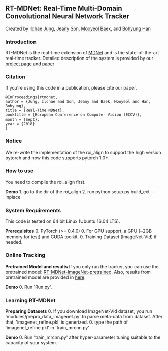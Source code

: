 ## RT-MDNet: Real-Time Multi-Domain Convolutional Neural Network Tracker

Created by [Ilchae Jung](http://cvlab.postech.ac.kr/~chey0313), [Jeany Son](http://cvlab.postech.ac.kr/~jeany), [Mooyeol Baek](http://cvlab.postech.ac.kr/~mooyeol), and [Bohyung Han](http://cvlab.snu.ac.kr/~bhhan) 

### Introduction
RT-MDNet is the real-time extension of [MDNet](http://cvlab.postech.ac.kr/research/mdnet/) and is the state-of-the-art real-time tracker.
Detailed description of the system is provided by our [project page](http://cvlab.postech.ac.kr/~chey0313/real_time_mdnet/) and [paper](https://arxiv.org/pdf/1808.08834.pdf)

### Citation
If you're using this code in a publication, please cite our paper.

	@InProceedings{rtmdnet,
	author = {Jung, Ilchae and Son, Jeany and Baek, Mooyeol and Han, Bohyung},
	title = {Real-Time MDNet},
	booktitle = {European Conference on Computer Vision (ECCV)},
	month = {Sept},
	year = {2018}
	}
  
### Notice
We re-write the implementation of the roi_align to support the high version pytorch and now this code supports pytorch 1.0+.

### How to use
You need to complie the roi_align first.

**Demo**
    1. go to the dir of the roi_align
    2. run python setup.py build_ext --inplace


### System Requirements

This code is tested on 64 bit Linux (Ubuntu 16.04 LTS).

**Prerequisites** 
  0. PyTorch (>= 0.4.0)
  0. For GPU support, a GPU (~2GB memory for test) and CUDA toolkit.
  0. Training Dataset (ImageNet-Vid) if needed.
  
### Online Tracking

**Pretrained Model and results**
If you only run the tracker, you can use the pretrained model: 
[RT-MDNet-ImageNet-pretrained](https://www.dropbox.com/s/lr8uft05zlo21an/rt-mdnet.pth?dl=0).
Also, results from pretrained model are provided in [here](https://www.dropbox.com/s/pefp4dqjwjows3z/RT-MDNet%20Results.zip?dl=0).

**Demo**
   0. Run 'Run.py'.

### Learning RT-MDNet
**Preparing Datasets**
  0. If you download ImageNet-Vid dataset, you run 'modules/prepro_data_imagenet.py' to parse meta-data from dataset. After that, 'imagenet_refine.pkl' is generized.
  0. type the path of 'imagenet_refine.pkl' in 'train_mrcnn.py'
  
**Demo**
  0. Run 'train_mrcnn.py' after hyper-parameter tuning suitable to the capacity of your system.
  

